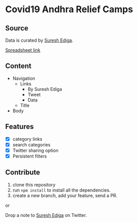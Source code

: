 # Covid19 Andhra Relief Camps

## Source
Data is curated by [Suresh Ediga](https://twitter.com/suresh_ediga).

[Spreadsheet link](https://docs.google.com/spreadsheets/d/11AqpS5T1eOYl40UXr7UheEE1zhb89SS3/edit#gid=259520741)

## Content

- Navigation
  - Links
    - By Suresh Ediga
    - Tweet
    - Data
  - Title
- Body

## Features

- [x] category links
- [x] search categories
- [x] Twitter sharing option
- [x] Persistent filters

## Contribute

1. clone this repository
2. run `npm install` to install all the dependencies.
3. create a new branch, add your feature, send a PR.

or

Drop a note to [Suresh Ediga](https://twitter.com/suresh_ediga) on Twitter.
